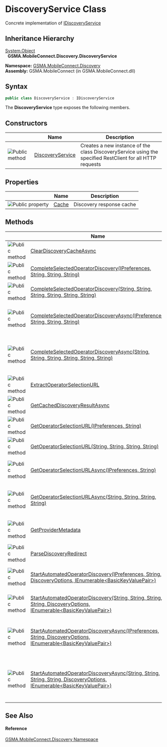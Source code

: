 DiscoveryService Class
======================
Concrete implementation of [IDiscoveryService][1]


Inheritance Hierarchy
---------------------
[System.Object][2]  
  **GSMA.MobileConnect.Discovery.DiscoveryService**  

**Namespace:** [GSMA.MobileConnect.Discovery][3]  
**Assembly:** GSMA.MobileConnect (in GSMA.MobileConnect.dll)

Syntax
------

```csharp
public class DiscoveryService : IDiscoveryService
```

The **DiscoveryService** type exposes the following members.


Constructors
------------

                 | Name                  | Description                                                                                               
---------------- | --------------------- | --------------------------------------------------------------------------------------------------------- 
![Public method] | [DiscoveryService][4] | Creates a new instance of the class DiscoveryService using the specified RestClient for all HTTP requests 


Properties
----------

                   | Name       | Description              
------------------ | ---------- | ------------------------ 
![Public property] | [Cache][5] | Discovery response cache 


Methods
-------

                 | Name                                                                                                                            | Description                                                                                                                                                                                                                                                                                                                                                     
---------------- | ------------------------------------------------------------------------------------------------------------------------------- | --------------------------------------------------------------------------------------------------------------------------------------------------------------------------------------------------------------------------------------------------------------------------------------------------------------------------------------------------------------- 
![Public method] | [ClearDiscoveryCacheAsync][6]                                                                                                   | Helper function which clears any result from the discovery cache which corresponds with the provided parameters                                                                                                                                                                                                                                                 
![Public method] | [CompleteSelectedOperatorDiscovery(IPreferences, String, String, String)][7]                                                    | Synchronous wrapper for [CompleteSelectedOperatorDiscoveryAsync(IPreferences, String, String, String)][8]                                                                                                                                                                                                                                                       
![Public method] | [CompleteSelectedOperatorDiscovery(String, String, String, String, String, String)][9]                                          | Synchronous wrapper for [CompleteSelectedOperatorDiscoveryAsync(String, String, String, String, String, String)][10]                                                                                                                                                                                                                                            
![Public method] | [CompleteSelectedOperatorDiscoveryAsync(IPreferences, String, String, String)][11]                                              | Convenience version of [CompleteSelectedOperatorDiscoveryAsync(String, String, String, String, String, String)][10] where the clientId, clientSecret and discoveryUrl are provided by the IPreferences implementation                                                                                                                                           
![Public method] | [CompleteSelectedOperatorDiscoveryAsync(String, String, String, String, String, String)][12]                                    | Allows an application to use the selected operator MCC and MNC to obtain the discovery response. In the case there is already a discovery result in the cache and the Selected-MCC/Selected-MNC in the new request are the same as relates to the discovery result for the cached result, the cached result will be returned.                                   
![Public method] | [ExtractOperatorSelectionURL][13]                                                                                               | Helper function to extract operator selection URL from the discovery reponse                                                                                                                                                                                                                                                                                    
![Public method] | [GetCachedDiscoveryResultAsync][14]                                                                                             | Helper function which retrieves a discovery response (if available) from the discovery cache which corresponds with the operator details                                                                                                                                                                                                                        
![Public method] | [GetOperatorSelectionURL(IPreferences, String)][15]                                                                             | Synchronous wrapper for [GetOperatorSelectionURLAsync(IPreferences, String)][16]                                                                                                                                                                                                                                                                                
![Public method] | [GetOperatorSelectionURL(String, String, String, String)][17]                                                                   | Synchronous wrapper for [GetOperatorSelectionURLAsync(String, String, String, String)][18]                                                                                                                                                                                                                                                                      
![Public method] | [GetOperatorSelectionURLAsync(IPreferences, String)][19]                                                                        | Convenience wrapper for [GetOperatorSelectionURLAsync(String, String, String, String)][18] where the clientId, clientSecret and discoveryUrl are provided by the IPreferences implementation                                                                                                                                                                    
![Public method] | [GetOperatorSelectionURLAsync(String, String, String, String)][20]                                                              | Allows an application to get the URL for the operator selection UI of the discovery service. This will not reference the discovery result cache. The returned URL will contain a session id created by the discovery server. The URL must be used as-is.                                                                                                        
![Public method] | [GetProviderMetadata][21]                                                                                                       | Retrieves an updated version of the ProviderMetadata if available, the discovery response property ProviderMetadata will also be updated with this version for future access                                                                                                                                                                                    
![Public method] | [ParseDiscoveryRedirect][22]                                                                                                    | Allows an application to obtain parameters which have been passed within a discovery redirect URL                                                                                                                                                                                                                                                               
![Public method] | [StartAutomatedOperatorDiscovery(IPreferences, String, DiscoveryOptions, IEnumerable&lt;BasicKeyValuePair>)][23]                | Synchronous wrapper for [StartAutomatedOperatorDiscoveryAsync(IPreferences, String, DiscoveryOptions, IEnumerable&lt;BasicKeyValuePair>)][24]                                                                                                                                                                                                                   
![Public method] | [StartAutomatedOperatorDiscovery(String, String, String, String, DiscoveryOptions, IEnumerable&lt;BasicKeyValuePair>)][25]      | Synchronous wrapper for [StartAutomatedOperatorDiscoveryAsync(String, String, String, String, DiscoveryOptions, IEnumerable&lt;BasicKeyValuePair>)][26]                                                                                                                                                                                                         
![Public method] | [StartAutomatedOperatorDiscoveryAsync(IPreferences, String, DiscoveryOptions, IEnumerable&lt;BasicKeyValuePair>)][27]           | Convenience version of [StartAutomatedOperatorDiscoveryAsync(String, String, String, String, DiscoveryOptions, IEnumerable&lt;BasicKeyValuePair>)][26] where the clientId, clientSecret and discoveryUrl are provided by the IPreferences implementation                                                                                                        
![Public method] | [StartAutomatedOperatorDiscoveryAsync(String, String, String, String, DiscoveryOptions, IEnumerable&lt;BasicKeyValuePair>)][28] | Allows an application to conduct discovery based on the predetermined operator/network identified operator semantics. If the operator cannot be identified the function will return the 'operator selection' form of the response. The application can then determine how to proceed i.e. open the operator selection page separately or otherwise handle this. 


See Also
--------

#### Reference
[GSMA.MobileConnect.Discovery Namespace][3]  

[1]: ../IDiscoveryService/README.md
[2]: http://msdn.microsoft.com/en-us/library/e5kfa45b
[3]: ../README.md
[4]: _ctor.md
[5]: Cache.md
[6]: ClearDiscoveryCacheAsync.md
[7]: CompleteSelectedOperatorDiscovery.md
[8]: ../IDiscoveryService/CompleteSelectedOperatorDiscoveryAsync.md
[9]: CompleteSelectedOperatorDiscovery_1.md
[10]: ../IDiscoveryService/CompleteSelectedOperatorDiscoveryAsync_1.md
[11]: CompleteSelectedOperatorDiscoveryAsync.md
[12]: CompleteSelectedOperatorDiscoveryAsync_1.md
[13]: ExtractOperatorSelectionURL.md
[14]: GetCachedDiscoveryResultAsync.md
[15]: GetOperatorSelectionURL.md
[16]: ../IDiscoveryService/GetOperatorSelectionURLAsync.md
[17]: GetOperatorSelectionURL_1.md
[18]: ../IDiscoveryService/GetOperatorSelectionURLAsync_1.md
[19]: GetOperatorSelectionURLAsync.md
[20]: GetOperatorSelectionURLAsync_1.md
[21]: GetProviderMetadata.md
[22]: ParseDiscoveryRedirect.md
[23]: StartAutomatedOperatorDiscovery.md
[24]: ../IDiscoveryService/StartAutomatedOperatorDiscoveryAsync.md
[25]: StartAutomatedOperatorDiscovery_1.md
[26]: ../IDiscoveryService/StartAutomatedOperatorDiscoveryAsync_1.md
[27]: StartAutomatedOperatorDiscoveryAsync.md
[28]: StartAutomatedOperatorDiscoveryAsync_1.md
[29]: ../../_icons/Help.png
[Public method]: ../../_icons/pubmethod.gif "Public method"
[Public property]: ../../_icons/pubproperty.gif "Public property"